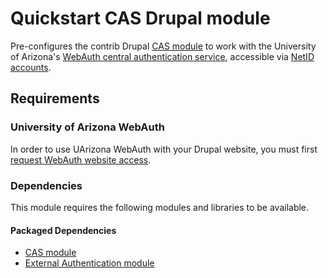 # Quickstart CAS Drupal module

Pre-configures the contrib Drupal [CAS module](https://www.drupal.org/project/cas) to work with the University of Arizona's [WebAuth central authentication service](https://it.arizona.edu/documentation/webauth-technical-documentation), accessible via [NetID accounts](https://it.arizona.edu/service/netid-accounts).

## Requirements

### University of Arizona WebAuth
In order to use UArizona WebAuth with your Drupal website, you must first [request WebAuth website access](https://apps.iam.arizona.edu/?&tab=webauthtab).

### Dependencies
This module requires the following modules and libraries to be available.

#### Packaged Dependencies
- [CAS module](https://www.drupal.org/project/cas)
- [External Authentication module](https://www.drupal.org/project/externalauth)